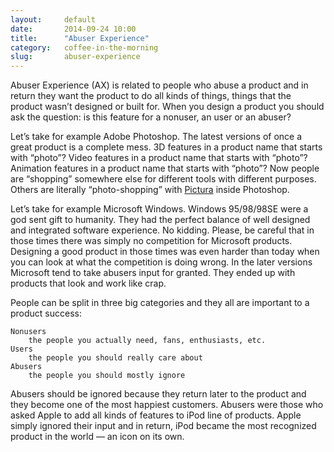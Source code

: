 ```yaml
---
layout:     default
date:       2014-09-24 10:00
title:      "Abuser Experience"
category:   coffee-in-the-morning
slug:       abuser-experience
---
```


Abuser Experience (AX) is related to people who abuse a product and in return they want the product to do all kinds of things, things that the product wasn’t designed or built for. When you design a product you should ask the question: is this feature for a nonuser, an user or an abuser?

Let’s take for example Adobe Photoshop. The latest versions of once a great product is a complete mess. 3D features in a product name that starts with “photo”? Video features in a product name that starts with “photo”? Animation features in a product name that starts with “photo”? Now people are “shopping” somewhere else for different tools with different purposes. Others are literally “photo-shopping” with [Pictura](http://pictura.madebysource.com) inside Photoshop.

Let’s take for example Microsoft Windows. Windows 95/98/98SE were a god sent gift to humanity. They had the perfect balance of well designed and integrated software experience. No kidding. Please, be careful that in those times there was simply no competition for Microsoft products. Designing a good product in those times was even harder than today when you can look at what the competition is doing wrong. In the later versions Microsoft tend to take abusers input for granted. They ended up with products that look and work like crap.

People can be split in three big categories and they all are important to a product success:

    Nonusers
        the people you actually need, fans, enthusiasts, etc.
    Users
        the people you should really care about
    Abusers
        the people you should mostly ignore

Abusers should be ignored because they return later to the product and they become one of the most happiest customers. Abusers were those who asked Apple to add all kinds of features to iPod line of products. Apple simply ignored their input and in return, iPod became the most recognized product in the world — an icon on its own.
